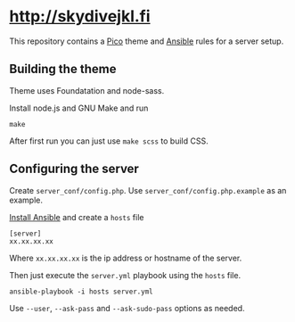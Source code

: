 
# http://skydivejkl.fi

This repository contains a [Pico][] theme and [Ansible][] rules for a server
setup.

## Building the theme

Theme uses Foundatation and node-sass.

Install node.js and GNU Make and run

    make

After first run you can just use `make scss` to build CSS.

## Configuring the server

Create `server_conf/config.php`. Use `server_conf/config.php.example` as an
example.

[Install Ansible][a-install] and create a `hosts` file

```
[server]
xx.xx.xx.xx
```

Where `xx.xx.xx.xx` is the ip address or hostname of the server.

Then just execute the `server.yml` playbook using the `hosts` file.

    ansible-playbook -i hosts server.yml

Use `--user`, `--ask-pass` and `--ask-sudo-pass` options as needed.

[Ansible]: http://www.ansible.com
[Pico]: http://pico.dev7studios.com/
[a-install]: http://docs.ansible.com/intro_installation.html
